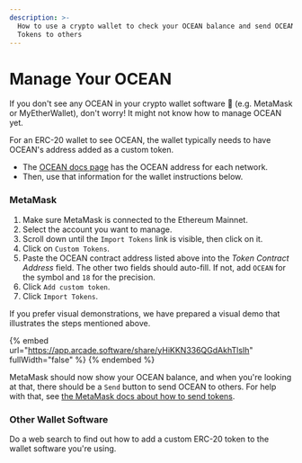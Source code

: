 ```yaml
---
description: >-
  How to use a crypto wallet to check your OCEAN balance and send OCEAN
  Tokens to others
---
```


# Manage Your OCEAN

If you don't see any OCEAN in your crypto wallet software 🔎 (e.g. MetaMask or MyEtherWallet), don't worry! It might not know how to manage OCEAN yet.

For an ERC-20 wallet to see OCEAN, the wallet typically needs to have OCEAN's address added as a custom token.
- The [OCEAN docs page](../discover/ocean-token.md) has the OCEAN address for each network.
- Then, use that information for the wallet instructions below.


### MetaMask

1. Make sure MetaMask is connected to the Ethereum Mainnet.
2. Select the account you want to manage.
3. Scroll down until the `Import Tokens` link is visible, then click on it.
4. Click on `Custom Tokens`.
5. Paste the OCEAN contract address listed above into the _Token Contract Address_ field. The other two fields should auto-fill. If not, add `OCEAN` for the symbol and `18` for the precision.
6. Click `Add custom token`.
7. Click `Import Tokens`.

If you prefer visual demonstrations, we have prepared a visual demo that illustrates the steps mentioned above.

{% embed url="https://app.arcade.software/share/yHiKKN336QGdAkhTlsIh" fullWidth="false" %}
{% endembed %}

MetaMask should now show your OCEAN balance, and when you're looking at that, there should be a `Send` button to send OCEAN to others. For help with that, see [the MetaMask docs about how to send tokens](https://metamask.zendesk.com/hc/en-us/articles/360015488931-How-to-Send-Tokens).

### Other Wallet Software

Do a web search to find out how to add a custom ERC-20 token to the wallet software you're using.

